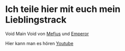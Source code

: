 # Ich teile hier mit euch mein Lieblingstrack

Void Main Void von [Mefjus](https://de.wikipedia.org/wiki/Mefjus) und [Emperor](https://www.darkdnb.com/emperor)

Hier kann man es hören [Youtube](https://www.youtube.com/watch?v=D-8Eol4OG78)